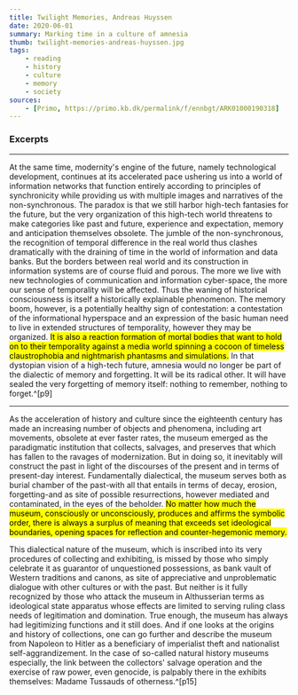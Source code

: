 ```yaml
---
title: Twilight Memories, Andreas Huyssen
date: 2020-06-01
summary: Marking time in a culture of amnesia
thumb: twilight-memories-andreas-huyssen.jpg
tags:
    - reading
    - history
    - culture
    - memory
    - society
sources:
    - [Primo, https://primo.kb.dk/permalink/f/ennbgt/ARK01000190318]
---
```


### Excerpts

---

At the same time, modernity's engine of the future, namely technological development, continues at its accelerated pace ushering us into a world of information networks that function entirely according to principles of synchronicity while providing us with multiple images and narratives of the non-synchronous. The paradox is that we still harbor high-tech fantasies for the future, but the very organization of this high-tech world threatens to make categories like past and future, experience and expectation, memory and anticipation themselves obsolete. The jumble of the non-synchronous, the recognition of temporal difference in the real world thus clashes dramatically with the draining of time in the world of information and data banks. But the borders between real world and its construction in information systems are of course fluid and porous. The more we live with new technologies of communication and information cyber-space, the more our sense of temporality will be affected. Thus the waning of historical consciousness is itself a historically explainable phenomenon. The memory boom, however, is a potentially healthy sign of contestation: a contestation of the informational hyperspace and an expression of the basic human need to live in extended structures of temporality, however they may be organized. <mark>It is also a reaction formation of mortal bodies that want to hold on to their temporality against a media world spinning a cocoon of timeless claustrophobia and nightmarish phantasms and simulations.</mark> In that dystopian vision of a high-tech future, amnesia would no longer be part of the dialectic of memory and forgetting. It will be its radical other. It will have sealed the very forgetting of memory itself: nothing to remember, nothing to forget.^[p9]

---

As the acceleration of history and culture since the eighteenth century has made an increasing number of objects and phenomena, including art movements, obsolete at ever faster rates, the museum emerged as the paradigmatic institution that collects, salvages, and preserves that which has fallen to the ravages of modernization. But in doing so, it inevitably will construct the past in light of the discourses of the present and in terms of present-day interest. Fundamentally dialectical, the museum serves both as burial chamber of the past-with all that entails in terms of decay, erosion, forgetting-and as site of possible resurrections, however mediated and contaminated, in the eyes of the beholder. <mark>No matter how much the museum, consciously or unconsciously, produces and affirms the symbolic order, there is always a surplus of meaning that exceeds set ideological boundaries, opening spaces for reflection and counter-hegemonic memory.</mark>

This dialectical nature of the museum, which is inscribed into its very procedures of collecting and exhibiting, is missed by those who simply celebrate it as guarantor of unquestioned possessions, as bank vault of Western traditions and canons, as site of appreciative and unproblematic dialogue with other cultures or with the past. But neither is it fully recognized by those who attack the museum in Althusserian terms as ideological state apparatus whose effects are limited to serving ruling class needs of legitimation and domination. True enough, the museum has always had legitimizing functions and it still does. And if one looks at the origins and history of collections, one can go further and describe the museum from Napoleon to Hitler as a beneficiary of imperialist theft and nationalist self-aggrandizement. In the case of so-called natural history museums especially, the link between the collectors' salvage operation and the exercise of raw power, even genocide, is palpably there in the exhibits themselves: Madame Tussauds of otherness.^[p15]